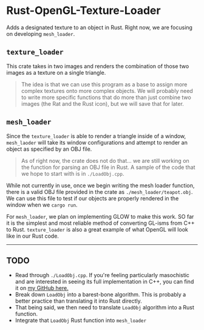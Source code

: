 # Rust-OpenGL-Texture-Loader
Adds a designated texture to an object in Rust. Right now, we are focusing on developing `mesh_loader`.

## `texture_loader`
This crate takes in two images and renders the combination of those two images as a texture on a single triangle.

> The idea is that we can use this program as a base to assign more complex textures onto more complex objects. We will probably need to write more specific functions that do more than just combine two images (the Rat and the Rust icon), but we will save that for later.

## `mesh_loader`
Since the `texture_loader` is able to render a triangle inside of a window, `mesh_laoder` will take its window configurations and attempt to render an object as specified by an OBJ file. 

> As of right now, the crate does not do that... we are still working on the function for parsing an OBJ file in Rust. A sample of the code that we hope to start with is in `./LoadObj.cpp`.

While not currently in use, once we begin writing the mesh loader function, there is a valid OBJ file provided in the crate as `./mesh_loader/teapot.obj`. We can use this file to test if our objects are properly rendered in the window when we `cargo run`.

For `mesh_loader`, we plan on implementing GLOW to make this work. SO far it is the simplest and most reliable method of converting GL-isms from C++ to Rust. `texture_loader` is also a great example of what OpenGL will look like in our Rust code.

---
## TODO
* Read through `./LoadObj.cpp`. If you're feeling particularly masochistic and are interested in seeing its full implementation in C++, you can find it on [my GitHub here.](https://github.com/toddgr/CS450-Animate-A-Helicopter/blob/main/sample.cpp)
* Break down `LoadObj` into a barest-bone algorithm. This is probably a better practice than translating it into Rust directly.
* That being said, we then need to translate `LoadObj` algorithm into a Rust function.
* Integrate that `LoadObj` Rust function into `mesh_loader`